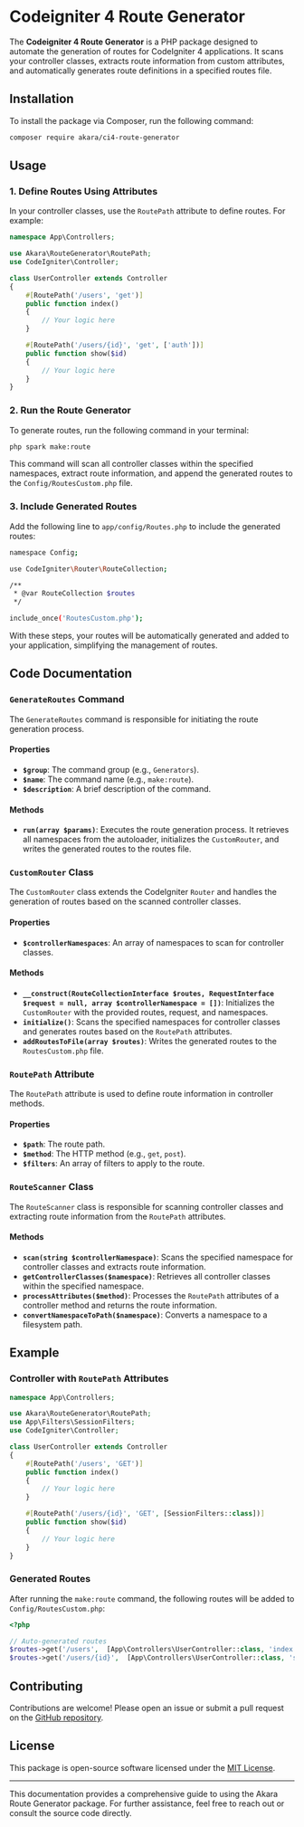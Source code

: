# Codeigniter 4 Route Generator

The **Codeigniter 4 Route Generator** is a PHP package designed to automate the generation of routes for CodeIgniter 4 applications. It scans your controller classes, extracts route information from custom attributes, and automatically generates route definitions in a specified routes file.

## Installation

To install the package via Composer, run the following command:

```bash
composer require akara/ci4-route-generator
```

## Usage

### 1. Define Routes Using Attributes

In your controller classes, use the `RoutePath` attribute to define routes. For example:

```php
namespace App\Controllers;

use Akara\RouteGenerator\RoutePath;
use CodeIgniter\Controller;

class UserController extends Controller
{
    #[RoutePath('/users', 'get')]
    public function index()
    {
        // Your logic here
    }

    #[RoutePath('/users/{id}', 'get', ['auth'])]
    public function show($id)
    {
        // Your logic here
    }
}
```

### 2. Run the Route Generator

To generate routes, run the following command in your terminal:

```bash
php spark make:route
```

This command will scan all controller classes within the specified namespaces, extract route information, and append the generated routes to the `Config/RoutesCustom.php` file.

### 3. Include Generated Routes

Add the following line to `app/config/Routes.php` to include the generated routes:

```bash
namespace Config;

use CodeIgniter\Router\RouteCollection;

/**
 * @var RouteCollection $routes
 */

include_once('RoutesCustom.php');

```

With these steps, your routes will be automatically generated and added to your application, simplifying the management of routes.

## Code Documentation

### `GenerateRoutes` Command

The `GenerateRoutes` command is responsible for initiating the route generation process.

#### Properties

- **`$group`**: The command group (e.g., `Generators`).
- **`$name`**: The command name (e.g., `make:route`).
- **`$description`**: A brief description of the command.

#### Methods

- **`run(array $params)`**: Executes the route generation process. It retrieves all namespaces from the autoloader, initializes the `CustomRouter`, and writes the generated routes to the routes file.

### `CustomRouter` Class

The `CustomRouter` class extends the CodeIgniter `Router` and handles the generation of routes based on the scanned controller classes.

#### Properties

- **`$controllerNamespaces`**: An array of namespaces to scan for controller classes.

#### Methods

- **`__construct(RouteCollectionInterface $routes, RequestInterface $request = null, array $controllerNamespace = [])`**: Initializes the `CustomRouter` with the provided routes, request, and namespaces.
- **`initialize()`**: Scans the specified namespaces for controller classes and generates routes based on the `RoutePath` attributes.
- **`addRoutesToFile(array $routes)`**: Writes the generated routes to the `RoutesCustom.php` file.

### `RoutePath` Attribute

The `RoutePath` attribute is used to define route information in controller methods.

#### Properties

- **`$path`**: The route path.
- **`$method`**: The HTTP method (e.g., `get`, `post`).
- **`$filters`**: An array of filters to apply to the route.

### `RouteScanner` Class

The `RouteScanner` class is responsible for scanning controller classes and extracting route information from the `RoutePath` attributes.

#### Methods

- **`scan(string $controllerNamespace)`**: Scans the specified namespace for controller classes and extracts route information.
- **`getControllerClasses($namespace)`**: Retrieves all controller classes within the specified namespace.
- **`processAttributes($method)`**: Processes the `RoutePath` attributes of a controller method and returns the route information.
- **`convertNamespaceToPath($namespace)`**: Converts a namespace to a filesystem path.

## Example

### Controller with `RoutePath` Attributes

```php
namespace App\Controllers;

use Akara\RouteGenerator\RoutePath;
use App\Filters\SessionFilters;
use CodeIgniter\Controller;

class UserController extends Controller
{
    #[RoutePath('/users', 'GET')]
    public function index()
    {
        // Your logic here
    }

    #[RoutePath('/users/{id}', 'GET', [SessionFilters::class])]
    public function show($id)
    {
        // Your logic here
    }
}
```

### Generated Routes

After running the `make:route` command, the following routes will be added to `Config/RoutesCustom.php`:

```php
<?php

// Auto-generated routes
$routes->get('/users',  [App\Controllers\UserController::class, 'index'], ['filter' => []]);
$routes->get('/users/{id}',  [App\Controllers\UserController::class, 'show'], ['filter' => [auth::class]]);
```

## Contributing

Contributions are welcome! Please open an issue or submit a pull request on the [GitHub repository](https://github.com/Nxx1/ci4_route_generator).

## License

This package is open-source software licensed under the [MIT License](https://opensource.org/licenses/MIT).

---

This documentation provides a comprehensive guide to using the Akara Route Generator package. For further assistance, feel free to reach out or consult the source code directly.
